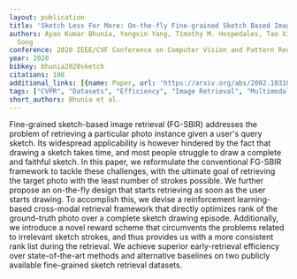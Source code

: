 ```yaml
---
layout: publication
title: 'Sketch Less For More: On-the-fly Fine-grained Sketch Based Image Retrieval'
authors: Ayan Kumar Bhunia, Yongxin Yang, Timothy M. Hospedales, Tao Xiang, Yi-Zhe
  Song
conference: 2020 IEEE/CVF Conference on Computer Vision and Pattern Recognition (CVPR)
year: 2020
bibkey: bhunia2020sketch
citations: 108
additional_links: [{name: Paper, url: 'https://arxiv.org/abs/2002.10310'}]
tags: ["CVPR", "Datasets", "Efficiency", "Image Retrieval", "Multimodal Retrieval"]
short_authors: Bhunia et al.
---
```

Fine-grained sketch-based image retrieval (FG-SBIR) addresses the problem of
retrieving a particular photo instance given a user's query sketch. Its
widespread applicability is however hindered by the fact that drawing a sketch
takes time, and most people struggle to draw a complete and faithful sketch. In
this paper, we reformulate the conventional FG-SBIR framework to tackle these
challenges, with the ultimate goal of retrieving the target photo with the
least number of strokes possible. We further propose an on-the-fly design that
starts retrieving as soon as the user starts drawing. To accomplish this, we
devise a reinforcement learning-based cross-modal retrieval framework that
directly optimizes rank of the ground-truth photo over a complete sketch
drawing episode. Additionally, we introduce a novel reward scheme that
circumvents the problems related to irrelevant sketch strokes, and thus
provides us with a more consistent rank list during the retrieval. We achieve
superior early-retrieval efficiency over state-of-the-art methods and
alternative baselines on two publicly available fine-grained sketch retrieval
datasets.